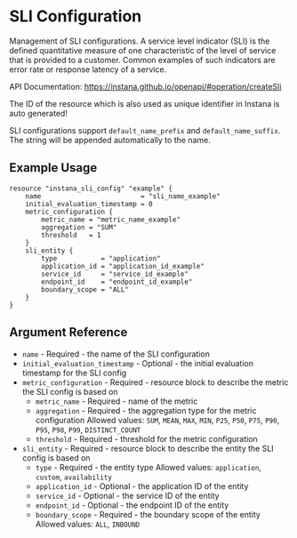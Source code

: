 # SLI Configuration

Management of SLI configurations. A service level indicator (SLI) is the defined quantitative measure of one characteristic of the level of service that is provided to a customer. Common examples of such indicators are error rate or response latency of a service.

API Documentation: <https://instana.github.io/openapi/#operation/createSli>

The ID of the resource which is also used as unique identifier in Instana is auto generated!

SLI configurations support `default_name_prefix` and `default_name_suffix`. The string will be appended automatically
to the name.

## Example Usage

```hcl
resource "instana_sli_config" "example" {
    name                         = "sli_name_example"
    initial_evaluation_timestamp = 0
    metric_configuration {
	    metric_name = "metric_name_example"
	    aggregation = "SUM"
	    threshold   = 1
    }
    sli_entity {
        type           = "application"
	    application_id = "application_id_example"
        service_id     = "service_id_example"
	    endpoint_id    = "endpoint_id_example"
        boundary_scope = "ALL"
    }
}
``` 

## Argument Reference

* `name` - Required - the name of the SLI configuration
* `initial_evaluation_timestamp` - Optional - the initial evaluation timestamp for the SLI config
* `metric_configuration` - Required - resource block to describe the metric the SLI config is based on
  * `metric_name` - Required - name of the metric
  * `aggregation` - Required - the aggregation type for the metric configuration
  Allowed values: `SUM`, `MEAN`, `MAX`, `MIN`, `P25`, `P50`, `P75`, `P90`, `P95`, `P98`, `P99`, `DISTINCT_COUNT`
  * `threshold` - Required - threshold for the metric configuration
* `sli_entity` - Required - resource block to describe the entity the SLI config is based on
  * `type` - Required - the entity type
  Allowed values: `application`, `custom`, `availability`
  * `application_id` - Optional - the application ID of the entity
  * `service_id` - Optional - the service ID of the entity
  * `endpoint_id` - Optional - the endpoint ID of the entity
  * `boundary_scope` - Required - the boundary scope of the entity
  Allowed values: `ALL`, `INBOUND`